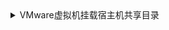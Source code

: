 <details>
<summary>
VMware虚拟机挂载宿主机共享目录
</summary>

* 在Linux中安装vm-tools<br>
```shell
  suduo yum install -y open-vm-tools open-vm-tools-desktop
```
* 查看共享的目录<br><code>vmware-hgfsclient<code>
* 执行命令挂载目录
mount -t fuse.vmhgfs-fuse .host:/ /mnt/hgfs -o allow_other,nonempty
* 修改数据令系统启动时自动挂载
vim /etc/fstab  
* 在末尾另起一行 添加:  
.host:/ /mnt/hgfs fuse.vmhgfs-fuse allow_other 0 0
* 再次挂载目录
vmhgfs-fuse .host:/ /mnt/hgfs -o allow_other,nonempty
* 建立软连接
ln -s /mnt/hgfs /www/work

</details>
